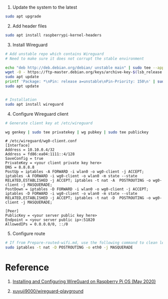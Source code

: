 1. Update the system to the latest

``` bash
sudo apt upgrade 
```

2. Add header files

``` bash
sudo apt install raspberrypi-kernel-headers
```

3. Install Wireguard

``` bash 
# Add unstable repo which contains Wireguard
# Need to make sure it does not corrupt the stable environment 

echo "deb http://deb.debian.org/debian/ unstable main" | sudo tee --append /etc/apt/sources.list.d/unstable.list
wget -O - https://ftp-master.debian.org/keys/archive-key-$(lsb_release -sr).asc | sudo apt-key add -
sudo apt update
printf 'Package: *\nPin: release a=unstable\nPin-Priority: 150\n' | sudo tee --append /etc/apt/preferences.d/limit-unstable
sudo apt update


# Installation
sudo apt install wireguard
```


4. Configure Wireguard client

``` bash
# Generate client key at /etc/wireguard

wg genkey | sudo tee privatekey | wg pubkey | sudo tee publickey
```

```
# /etc/wireguard/wg0-client.conf
[Interface]
Address = 10.10.0.4/32
Address = fd86:ea04:1111::4/128
SaveConfig = true
PrivateKey = <your client private key here>
DNS = 8.8.8.8
PostUp = iptables -A FORWARD -i wlan0 -o wg0-client -j ACCEPT; iptables -A FORWARD -i wg0-client -o wlan0 -m state --state RELATED,ESTABLISHED -j ACCEPT; iptables -t nat -A  POSTROUTING -o wg0-client -j MASQUERADE;
PostDown = iptables -D FORWARD -i wlan0 -o wg0-client -j ACCEPT; iptables -D FORWARD -i wg0-client -o wlan0 -m state --state RELATED,ESTABLISHED -j ACCEPT; iptables -t nat -D  POSTROUTING -o wg0-client -j MASQUERADE;

[Peer]
PublicKey = <your server public key here>
Endpoint = <your server public ip>:51820
AllowedIPs = 0.0.0.0/0, ::/0
```

5. Configure route

``` bash
# If from Prepare-routed-wifi.md, use the following command to clean legacy configuration
sudo iptables -t nat -D POSTROUTING -o eth0 -j MASQUERADE
```

# Reference

1. [Installing and Configuring WireGuard on Raspberry Pi OS (May 2020)](https://www.sigmdel.ca/michel/ha/wireguard/wireguard_02_en.html)

2. [ xuyuji9000/wireguard-playground ](https://github.com/xuyuji9000/wireguard-playground/blob/master/Installation.md)

